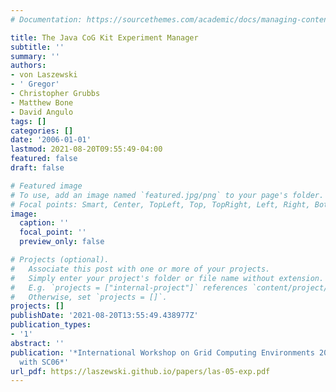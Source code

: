```yaml
---
# Documentation: https://sourcethemes.com/academic/docs/managing-content/

title: The Java CoG Kit Experiment Manager
subtitle: ''
summary: ''
authors:
- von Laszewski
- ' Gregor'
- Christopher Grubbs
- Matthew Bone
- David Angulo
tags: []
categories: []
date: '2006-01-01'
lastmod: 2021-08-20T09:55:49-04:00
featured: false
draft: false

# Featured image
# To use, add an image named `featured.jpg/png` to your page's folder.
# Focal points: Smart, Center, TopLeft, Top, TopRight, Left, Right, BottomLeft, Bottom, BottomRight.
image:
  caption: ''
  focal_point: ''
  preview_only: false

# Projects (optional).
#   Associate this post with one or more of your projects.
#   Simply enter your project's folder or file name without extension.
#   E.g. `projects = ["internal-project"]` references `content/project/deep-learning/index.md`.
#   Otherwise, set `projects = []`.
projects: []
publishDate: '2021-08-20T13:55:49.438977Z'
publication_types:
- '1'
abstract: ''
publication: '*International Workshop on Grid Computing Environments 2006 in Conjunction
  with SC06*'
url_pdf: https://laszewski.github.io/papers/las-05-exp.pdf
---
```

